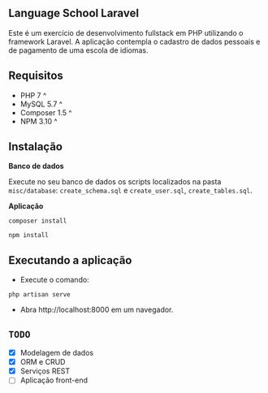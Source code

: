 ## Language School Laravel

Este é um exercício de desenvolvimento fullstack em PHP utilizando o framework Laravel.
A aplicação contempla o cadastro de dados pessoais e de pagamento de uma escola de idiomas.

## Requisitos

* PHP 7 ^
* MySQL 5.7 ^
* Composer 1.5 ^
* NPM 3.10 ^

## Instalação

**Banco de dados**

Execute no seu banco de dados os scripts localizados na pasta `misc/database`: `create_schema.sql` e `create_user.sql`, `create_tables.sql`.

**Aplicação**

```
composer install
```

```
npm install
```

## Executando a aplicação

* Execute o comando:
```
php artisan serve
```

* Abra http://localhost:8000 em um navegador.

## `TODO`

- [x] Modelagem de dados
- [x] ORM e CRUD
- [x] Serviços REST
- [ ] Aplicação front-end